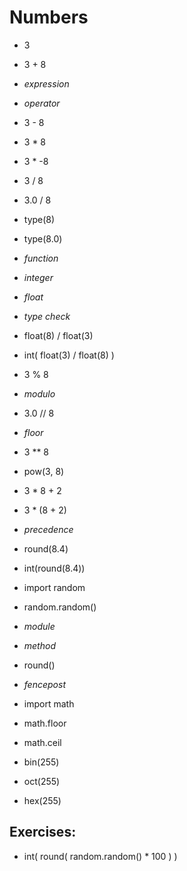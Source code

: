 # Numbers

- 3
- 3 + 8
- _expression_
- _operator_
- 3 - 8
- 3 * 8
- 3 * -8
- 3 / 8
- 3.0 / 8
- type(8)
- type(8.0)
- _function_
- _integer_
- _float_
- _type check_
- float(8) / float(3)
- int( float(3) / float(8) )
- 3 % 8
- _modulo_
- 3.0 // 8
- _floor_
- 3 ** 8
- pow(3, 8)
- 3 * 8 + 2
- 3 * (8 + 2)
- _precedence_
- round(8.4)
- int(round(8.4))
- import random
- random.random()
- _module_
- _method_
- round()
- _fencepost_
- import math
- math.floor
- math.ceil

- bin(255)
- oct(255)
- hex(255)

## Exercises:

- int( round( random.random() * 100 ) )

